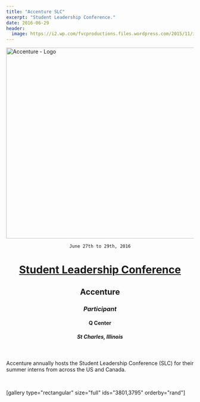 ```yaml
---
title: "Accenture SLC"
excerpt: "Student Leadership Conference."
date: 2016-06-29
header:
  image: https://i2.wp.com/fvcproductions.files.wordpress.com/2015/11/img_0164.jpg
---
```


<img class="aligncenter wp-image-3485 size-full" src="https://fvcproductions.files.wordpress.com/2015/11/accenture.png" alt="Accenture - Logo" width="512" height="512" />

<div style="text-align:center;">

<code>June 27th to 29th, 2016</code>
<h1><a title="Accenture Student Leadership Conferenc" href="https://www.accenture.com/us-en/careers/student-leadership-conference" target="_blank">Student Leadership Conference</a></h1>
<h2>Accenture</h2>
<h3><i>Participant</i></h3>
<h4>Q Center</h4>
<h5>St Charles, Illinois</h5>

</div>

&nbsp;

Accenture annually hosts the Student Leadership Conference (SLC) for their summer interns from across the US and Canada.

&nbsp;

[gallery type="rectangular" size="full" ids="3801,3795" orderby="rand"]
